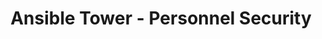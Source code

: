 ---
permalink: /product-documents/ansible-tower/nist-800-53/ps/
layout: control_response
title: Ansible Tower - Personnel Security
category: Product Documents
lead: |
  Control responses for NIST 800-53 rev4.
subnav:
  data: components.ansible-tower.policies.PS-Personnel_Security.component
  href: ['#%', control_key]
  text: control_key
product_info:
  name: Ansible Tower
  opencontrol_component: ansible-tower
  control_family: PS-Personnel_Security
---